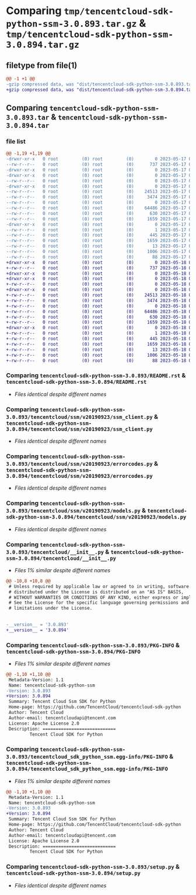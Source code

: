 # Comparing `tmp/tencentcloud-sdk-python-ssm-3.0.893.tar.gz` & `tmp/tencentcloud-sdk-python-ssm-3.0.894.tar.gz`

## filetype from file(1)

```diff
@@ -1 +1 @@
-gzip compressed data, was "dist/tencentcloud-sdk-python-ssm-3.0.893.tar", last modified: Wed May 17 03:39:43 2023, max compression
+gzip compressed data, was "dist/tencentcloud-sdk-python-ssm-3.0.894.tar", last modified: Thu May 18 00:36:06 2023, max compression
```

## Comparing `tencentcloud-sdk-python-ssm-3.0.893.tar` & `tencentcloud-sdk-python-ssm-3.0.894.tar`

### file list

```diff
@@ -1,19 +1,19 @@
-drwxr-xr-x   0 root         (0) root         (0)        0 2023-05-17 03:39:43.000000 tencentcloud-sdk-python-ssm-3.0.893/
--rw-r--r--   0 root         (0) root         (0)      737 2023-05-17 03:39:42.000000 tencentcloud-sdk-python-ssm-3.0.893/README.rst
-drwxr-xr-x   0 root         (0) root         (0)        0 2023-05-17 03:39:43.000000 tencentcloud-sdk-python-ssm-3.0.893/tencentcloud/
-drwxr-xr-x   0 root         (0) root         (0)        0 2023-05-17 03:39:43.000000 tencentcloud-sdk-python-ssm-3.0.893/tencentcloud/ssm/
--rw-r--r--   0 root         (0) root         (0)        0 2023-05-17 03:39:42.000000 tencentcloud-sdk-python-ssm-3.0.893/tencentcloud/ssm/__init__.py
-drwxr-xr-x   0 root         (0) root         (0)        0 2023-05-17 03:39:43.000000 tencentcloud-sdk-python-ssm-3.0.893/tencentcloud/ssm/v20190923/
--rw-r--r--   0 root         (0) root         (0)    24513 2023-05-17 03:39:42.000000 tencentcloud-sdk-python-ssm-3.0.893/tencentcloud/ssm/v20190923/ssm_client.py
--rw-r--r--   0 root         (0) root         (0)     3474 2023-05-17 03:39:42.000000 tencentcloud-sdk-python-ssm-3.0.893/tencentcloud/ssm/v20190923/errorcodes.py
--rw-r--r--   0 root         (0) root         (0)        0 2023-05-17 03:39:42.000000 tencentcloud-sdk-python-ssm-3.0.893/tencentcloud/ssm/v20190923/__init__.py
--rw-r--r--   0 root         (0) root         (0)    64486 2023-05-17 03:39:42.000000 tencentcloud-sdk-python-ssm-3.0.893/tencentcloud/ssm/v20190923/models.py
--rw-r--r--   0 root         (0) root         (0)      630 2023-05-17 03:39:42.000000 tencentcloud-sdk-python-ssm-3.0.893/tencentcloud/__init__.py
--rw-r--r--   0 root         (0) root         (0)     1659 2023-05-17 03:39:43.000000 tencentcloud-sdk-python-ssm-3.0.893/PKG-INFO
-drwxr-xr-x   0 root         (0) root         (0)        0 2023-05-17 03:39:43.000000 tencentcloud-sdk-python-ssm-3.0.893/tencentcloud_sdk_python_ssm.egg-info/
--rw-r--r--   0 root         (0) root         (0)        1 2023-05-17 03:39:43.000000 tencentcloud-sdk-python-ssm-3.0.893/tencentcloud_sdk_python_ssm.egg-info/dependency_links.txt
--rw-r--r--   0 root         (0) root         (0)      445 2023-05-17 03:39:43.000000 tencentcloud-sdk-python-ssm-3.0.893/tencentcloud_sdk_python_ssm.egg-info/SOURCES.txt
--rw-r--r--   0 root         (0) root         (0)     1659 2023-05-17 03:39:43.000000 tencentcloud-sdk-python-ssm-3.0.893/tencentcloud_sdk_python_ssm.egg-info/PKG-INFO
--rw-r--r--   0 root         (0) root         (0)       13 2023-05-17 03:39:43.000000 tencentcloud-sdk-python-ssm-3.0.893/tencentcloud_sdk_python_ssm.egg-info/top_level.txt
--rw-r--r--   0 root         (0) root         (0)     1006 2023-05-17 03:39:42.000000 tencentcloud-sdk-python-ssm-3.0.893/setup.py
--rw-r--r--   0 root         (0) root         (0)       88 2023-05-17 03:39:43.000000 tencentcloud-sdk-python-ssm-3.0.893/setup.cfg
+drwxr-xr-x   0 root         (0) root         (0)        0 2023-05-18 00:36:06.000000 tencentcloud-sdk-python-ssm-3.0.894/
+-rw-r--r--   0 root         (0) root         (0)      737 2023-05-18 00:36:06.000000 tencentcloud-sdk-python-ssm-3.0.894/README.rst
+drwxr-xr-x   0 root         (0) root         (0)        0 2023-05-18 00:36:06.000000 tencentcloud-sdk-python-ssm-3.0.894/tencentcloud/
+drwxr-xr-x   0 root         (0) root         (0)        0 2023-05-18 00:36:06.000000 tencentcloud-sdk-python-ssm-3.0.894/tencentcloud/ssm/
+-rw-r--r--   0 root         (0) root         (0)        0 2023-05-18 00:36:06.000000 tencentcloud-sdk-python-ssm-3.0.894/tencentcloud/ssm/__init__.py
+drwxr-xr-x   0 root         (0) root         (0)        0 2023-05-18 00:36:06.000000 tencentcloud-sdk-python-ssm-3.0.894/tencentcloud/ssm/v20190923/
+-rw-r--r--   0 root         (0) root         (0)    24513 2023-05-18 00:36:06.000000 tencentcloud-sdk-python-ssm-3.0.894/tencentcloud/ssm/v20190923/ssm_client.py
+-rw-r--r--   0 root         (0) root         (0)     3474 2023-05-18 00:36:06.000000 tencentcloud-sdk-python-ssm-3.0.894/tencentcloud/ssm/v20190923/errorcodes.py
+-rw-r--r--   0 root         (0) root         (0)        0 2023-05-18 00:36:06.000000 tencentcloud-sdk-python-ssm-3.0.894/tencentcloud/ssm/v20190923/__init__.py
+-rw-r--r--   0 root         (0) root         (0)    64486 2023-05-18 00:36:06.000000 tencentcloud-sdk-python-ssm-3.0.894/tencentcloud/ssm/v20190923/models.py
+-rw-r--r--   0 root         (0) root         (0)      630 2023-05-18 00:36:06.000000 tencentcloud-sdk-python-ssm-3.0.894/tencentcloud/__init__.py
+-rw-r--r--   0 root         (0) root         (0)     1659 2023-05-18 00:36:06.000000 tencentcloud-sdk-python-ssm-3.0.894/PKG-INFO
+drwxr-xr-x   0 root         (0) root         (0)        0 2023-05-18 00:36:06.000000 tencentcloud-sdk-python-ssm-3.0.894/tencentcloud_sdk_python_ssm.egg-info/
+-rw-r--r--   0 root         (0) root         (0)        1 2023-05-18 00:36:06.000000 tencentcloud-sdk-python-ssm-3.0.894/tencentcloud_sdk_python_ssm.egg-info/dependency_links.txt
+-rw-r--r--   0 root         (0) root         (0)      445 2023-05-18 00:36:06.000000 tencentcloud-sdk-python-ssm-3.0.894/tencentcloud_sdk_python_ssm.egg-info/SOURCES.txt
+-rw-r--r--   0 root         (0) root         (0)     1659 2023-05-18 00:36:06.000000 tencentcloud-sdk-python-ssm-3.0.894/tencentcloud_sdk_python_ssm.egg-info/PKG-INFO
+-rw-r--r--   0 root         (0) root         (0)       13 2023-05-18 00:36:06.000000 tencentcloud-sdk-python-ssm-3.0.894/tencentcloud_sdk_python_ssm.egg-info/top_level.txt
+-rw-r--r--   0 root         (0) root         (0)     1006 2023-05-18 00:36:06.000000 tencentcloud-sdk-python-ssm-3.0.894/setup.py
+-rw-r--r--   0 root         (0) root         (0)       88 2023-05-18 00:36:06.000000 tencentcloud-sdk-python-ssm-3.0.894/setup.cfg
```

### Comparing `tencentcloud-sdk-python-ssm-3.0.893/README.rst` & `tencentcloud-sdk-python-ssm-3.0.894/README.rst`

 * *Files identical despite different names*

### Comparing `tencentcloud-sdk-python-ssm-3.0.893/tencentcloud/ssm/v20190923/ssm_client.py` & `tencentcloud-sdk-python-ssm-3.0.894/tencentcloud/ssm/v20190923/ssm_client.py`

 * *Files identical despite different names*

### Comparing `tencentcloud-sdk-python-ssm-3.0.893/tencentcloud/ssm/v20190923/errorcodes.py` & `tencentcloud-sdk-python-ssm-3.0.894/tencentcloud/ssm/v20190923/errorcodes.py`

 * *Files identical despite different names*

### Comparing `tencentcloud-sdk-python-ssm-3.0.893/tencentcloud/ssm/v20190923/models.py` & `tencentcloud-sdk-python-ssm-3.0.894/tencentcloud/ssm/v20190923/models.py`

 * *Files identical despite different names*

### Comparing `tencentcloud-sdk-python-ssm-3.0.893/tencentcloud/__init__.py` & `tencentcloud-sdk-python-ssm-3.0.894/tencentcloud/__init__.py`

 * *Files 1% similar despite different names*

```diff
@@ -10,8 +10,8 @@
 # Unless required by applicable law or agreed to in writing, software
 # distributed under the License is distributed on an "AS IS" BASIS,
 # WITHOUT WARRANTIES OR CONDITIONS OF ANY KIND, either express or implied.
 # See the License for the specific language governing permissions and
 # limitations under the License.
 
 
-__version__ = '3.0.893'
+__version__ = '3.0.894'
```

### Comparing `tencentcloud-sdk-python-ssm-3.0.893/PKG-INFO` & `tencentcloud-sdk-python-ssm-3.0.894/PKG-INFO`

 * *Files 1% similar despite different names*

```diff
@@ -1,10 +1,10 @@
 Metadata-Version: 1.1
 Name: tencentcloud-sdk-python-ssm
-Version: 3.0.893
+Version: 3.0.894
 Summary: Tencent Cloud Ssm SDK for Python
 Home-page: https://github.com/TencentCloud/tencentcloud-sdk-python
 Author: Tencent Cloud
 Author-email: tencentcloudapi@tencent.com
 License: Apache License 2.0
 Description: ============================
         Tencent Cloud SDK for Python
```

### Comparing `tencentcloud-sdk-python-ssm-3.0.893/tencentcloud_sdk_python_ssm.egg-info/PKG-INFO` & `tencentcloud-sdk-python-ssm-3.0.894/tencentcloud_sdk_python_ssm.egg-info/PKG-INFO`

 * *Files 1% similar despite different names*

```diff
@@ -1,10 +1,10 @@
 Metadata-Version: 1.1
 Name: tencentcloud-sdk-python-ssm
-Version: 3.0.893
+Version: 3.0.894
 Summary: Tencent Cloud Ssm SDK for Python
 Home-page: https://github.com/TencentCloud/tencentcloud-sdk-python
 Author: Tencent Cloud
 Author-email: tencentcloudapi@tencent.com
 License: Apache License 2.0
 Description: ============================
         Tencent Cloud SDK for Python
```

### Comparing `tencentcloud-sdk-python-ssm-3.0.893/setup.py` & `tencentcloud-sdk-python-ssm-3.0.894/setup.py`

 * *Files identical despite different names*

